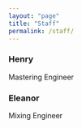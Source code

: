 ```yaml
---
layout: "page"
title: "Staff"
permalink: /staff/
---
```


### **Henry**
Mastering Engineer

### **Eleanor**
Mixing Engineer
